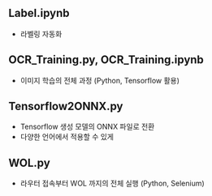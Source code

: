 ## Label.ipynb
- 라벨링 자동화

## OCR_Training.py, OCR_Training.ipynb
- 이미지 학습의 전체 과정 (Python, Tensorflow 활용)

## Tensorflow2ONNX.py
- Tensorflow 생성 모델의 ONNX 파일로 전환
- 다양한 언어에서 적용할 수 있게

## WOL.py
- 라우터 접속부터 WOL 까지의 전체 실행 (Python, Selenium)


